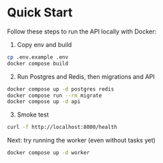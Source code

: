 # Quick Start

Follow these steps to run the API locally with Docker:

1) Copy env and build
```bash
cp .env.example .env
docker compose build
```

2) Run Postgres and Redis, then migrations and API
```bash
docker compose up -d postgres redis
docker compose run --rm migrate
docker compose up -d api
```

3) Smoke test
```bash
curl -f http://localhost:8000/health
```

Next: try running the worker (even without tasks yet)
```bash
docker compose up -d worker
```
